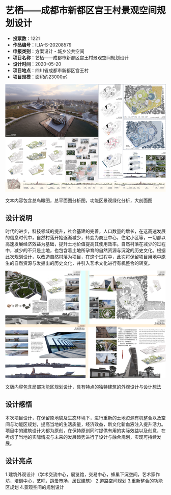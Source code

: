 # 艺栖——成都市新都区宫王村景观空间规划设计 
- **投票数**：1221
- **作品编号**：ILIA-S-20208579
- **申报类别**：方案设计 - 城乡公共空间
- **项目名称**：艺栖——成都市新都区宫王村景观空间规划设计
- **设计时间**：2020-05-20
- **项目地点**：四川省成都市新都区宫王村
- **项目规模**：面积约23000㎡

![总平面图分析图](ec1c6939eb98850ff08008f00516afdc.jpg)

文本内容包含总鸟瞰图，总平面图分析图，功能区景观绿化分析，大剖面图
## 设计说明

时代的进步，科技领域的提升，社会基建的完善，人口数量的增长，在这高速发展的信息时代中，自然村落开始逐渐减少，转变为商业中心，住宅小区等，一切都以高速发展经济效益为基础，提升土地价值提高其使用效率。自然村落在减少的过程中，减少的不只是土地，也包含着土地所孕育的自然资源与沉淀的历史文化。根据此次规划设计，以改造自然村落为项目，在这个过程中，此次将保留项目用地中原生的自然资源与发掘出的历史文化，并引入艺术文化进行有机整合的转变。

![局部功能区设计图](32778bc23d23b663d6181e2d434facea.jpg)

文版内容包含局部功能区规划设计，具有特点的独特建筑的外观设计与设计想法
## 设计感悟

本次项目设计，在保留原地貌及生态环境下，进行重新的土地资源有机整合以及空间与功能区规划，提高当地的生活质量，经济效益，新文化新血液注入提升活力。项目中的建筑设计大都为原创，在保持原创同时提供有用的实际效益以及创意，在考虑了当地的实际情况与未来的发展趋势进行了设计与融合规划，实现可持续发展。
## 设计亮点

1.建筑外观设计（学术交流中心，展览馆，交易中心，蜂巢下沉空间，艺术家作坊，培训中心，艺吧，跳蚤市场，居民建筑）
2.道路空间规划
3.重新整合的功能区规划
4.景观空间的规划设计
